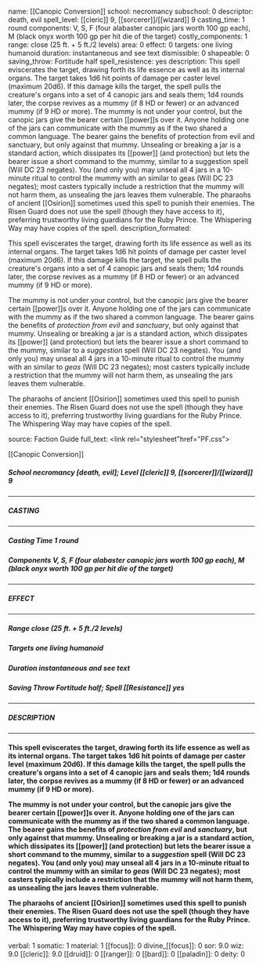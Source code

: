 name: [[Canopic Conversion]]
school: necromancy
subschool: 0
descriptor: death, evil
spell_level: [[cleric]] 9, [[sorcerer]]/[[wizard]] 9
casting_time: 1 round
components: V, S, F (four alabaster canopic jars worth 100 gp each), M (black onyx worth 100 gp per hit die of the target)
costly_components: 1
range: close (25 ft. + 5 ft./2 levels)
area: 0
effect: 0
targets: one living humanoid
duration: instantaneous and see text
dismissible: 0
shapeable: 0
saving_throw: Fortitude half
spell_resistence: yes
description: This spell eviscerates the target, drawing forth its life essence as well as its internal organs. The target takes 1d6 hit points of damage per caster level (maximum 20d6). If this damage kills the target, the spell pulls the creature's organs into a set of 4 canopic jars and seals them; 1d4 rounds later, the corpse revives as a mummy (if 8 HD or fewer) or an advanced mummy (if 9 HD or more).  The mummy is not under your control, but the canopic jars give the bearer certain [[power]]s over it. Anyone holding one of the jars can communicate with the mummy as if the two shared a common language. The bearer gains the benefits of protection from evil and sanctuary, but only against that mummy. Unsealing or breaking a jar is a standard action, which dissipates its [[power]] (and protection) but lets the bearer issue a short command to the mummy, similar to a suggestion spell (Will DC 23 negates). You (and only you) may unseal all 4 jars in a 10-minute ritual to control the mummy with an similar to geas (Will DC 23 negates); most casters typically include a restriction that the mummy will not harm them, as unsealing the jars leaves them vulnerable.  The pharaohs of ancient [[Osirion]] sometimes used this spell to punish their enemies. The Risen Guard does not use the spell (though they have access to it), preferring trustworthy living guardians for the Ruby Prince. The Whispering Way may have copies of the spell.
description_formated: <p>This spell eviscerates the target, drawing forth its life essence as well as its internal organs. The target takes 1d6 hit points of damage per caster level (maximum 20d6). If this damage kills the target, the spell pulls the creature's organs into a set of 4 canopic jars and seals them; 1d4 rounds later, the corpse revives as a mummy (if 8 HD or fewer) or an advanced mummy (if 9 HD or more).</p><p>The mummy is not under your control, but the canopic jars give the bearer certain [[power]]s over it. Anyone holding one of the jars can communicate with the mummy as if the two shared a common language. The bearer gains the benefits of <i>protection from evil</i> and <i>sanctuary</i>, but only against that mummy. Unsealing or breaking a jar is a standard action, which dissipates its [[power]] (and protection) but lets the bearer issue a short command to the mummy, similar to a <i>suggestion</i> spell (Will DC 23 negates). You (and only you) may unseal all 4 jars in a 10-minute ritual to control the mummy with an similar to <i>geas</i> (Will DC 23 negates); most casters typically include a restriction that the mummy will not harm them, as unsealing the jars leaves them vulnerable.</p><p>The pharaohs of ancient [[Osirion]] sometimes used this spell to punish their enemies. The Risen Guard does not use the spell (though they have access to it), preferring trustworthy living guardians for the Ruby Prince. The Whispering Way may have copies of the spell.</p>
source: Faction Guide
full_text: <link rel="stylesheet"href="PF.css"><div class="heading"><p class="alignleft">[[Canopic Conversion]]</p><div style="clear: both;"></div></div><div><h5><b>School </b>necromancy [death, evil]; <b>Level </b>[[cleric]] 9, [[sorcerer]]/[[wizard]] 9</h5></div><hr/><div><h5><b>CASTING</b></h5></div><hr/><div><h5><b>Casting Time </b>1 round</h5><h5><b>Components </b>V, S, F (four alabaster canopic jars worth 100 gp each), M (black onyx worth 100 gp per hit die of the target)</h5></div><hr/><div><h5><b>EFFECT</b></h5></div><hr/><div><h5><b>Range </b>close (25 ft. + 5 ft./2 levels)</h5><h5><b>Targets </b>one living humanoid</h5><h5><b>Duration </b>instantaneous and see text</h5><h5><b>Saving Throw </b>Fortitude half; <b>Spell [[Resistance]] </b>yes</h5></div><hr/><div><h5><b>DESCRIPTION</b></h5></div><hr/><div><h4><p>This spell eviscerates the target, drawing forth its life essence as well as its internal organs. The target takes 1d6 hit points of damage per caster level (maximum 20d6). If this damage kills the target, the spell pulls the creature's organs into a set of 4 canopic jars and seals them; 1d4 rounds later, the corpse revives as a mummy (if 8 HD or fewer) or an advanced mummy (if 9 HD or more).</p><p>The mummy is not under your control, but the canopic jars give the bearer certain [[power]]s over it. Anyone holding one of the jars can communicate with the mummy as if the two shared a common language. The bearer gains the benefits of <i>protection from evil</i> and <i>sanctuary</i>, but only against that mummy. Unsealing or breaking a jar is a standard action, which dissipates its [[power]] (and protection) but lets the bearer issue a short command to the mummy, similar to a <i>suggestion</i> spell (Will DC 23 negates). You (and only you) may unseal all 4 jars in a 10-minute ritual to control the mummy with an similar to <i>geas</i> (Will DC 23 negates); most casters typically include a restriction that the mummy will not harm them, as unsealing the jars leaves them vulnerable.</p><p>The pharaohs of ancient [[Osirion]] sometimes used this spell to punish their enemies. The Risen Guard does not use the spell (though they have access to it), preferring trustworthy living guardians for the Ruby Prince. The Whispering Way may have copies of the spell.</p></h4></div>
verbal: 1
somatic: 1
material: 1
[[focus]]: 0
divine_[[focus]]: 0
sor: 9.0
wiz: 9.0
[[cleric]]: 9.0
[[druid]]: 0
[[ranger]]: 0
[[bard]]: 0
[[paladin]]: 0
deity: 0
